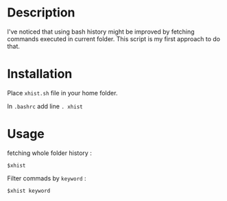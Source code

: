 # Description

I've noticed that using bash history might be improved by fetching commands
executed in current folder. This script is my first approach to do that.

# Installation

Place `xhist.sh` file in your home folder.

In `.bashrc` add line `. xhist`

# Usage

fetching whole folder history :

`$xhist`

Filter commads by `keyword` :

`$xhist keyword`



